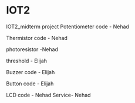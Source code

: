 # IOT2
IOT2_midterm project
Potentiometer code - Nehad

Thermistor code - Nehad

photoresistor -Nehad

threshold - Elijah

Buzzer code - Elijah

Button code - Elijah

LCD code - Nehad
Service- Nehad


